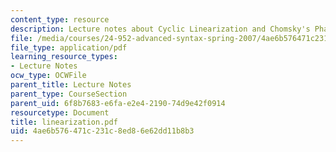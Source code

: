 ```yaml
---
content_type: resource
description: Lecture notes about Cyclic Linearization and Chomsky's Phases.
file: /media/courses/24-952-advanced-syntax-spring-2007/4ae6b576471c231c8ed86e62dd11b8b3_linearization.pdf
file_type: application/pdf
learning_resource_types:
- Lecture Notes
ocw_type: OCWFile
parent_title: Lecture Notes
parent_type: CourseSection
parent_uid: 6f8b7683-e6fa-e2e4-2190-74d9e42f0914
resourcetype: Document
title: linearization.pdf
uid: 4ae6b576-471c-231c-8ed8-6e62dd11b8b3
---
```

